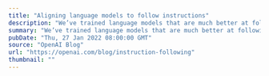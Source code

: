 ```yaml
---
title: "Aligning language models to follow instructions"
description: "We’ve trained language models that are much better at following user intentions than GPT-3 while also making them more truthful and less toxic, using techniques developed through our alignment research. These InstructGPT models, which are trained with humans in the loop, are now deployed as the default language models on our API."
summary: "We’ve trained language models that are much better at following user intentions than GPT-3 while also making them more truthful and less toxic, using techniques developed through our alignment research. These InstructGPT models, which are trained with humans in the loop, are now deployed as the default language models on our API."
pubDate: "Thu, 27 Jan 2022 08:00:00 GMT"
source: "OpenAI Blog"
url: "https://openai.com/blog/instruction-following"
thumbnail: ""
---
```


